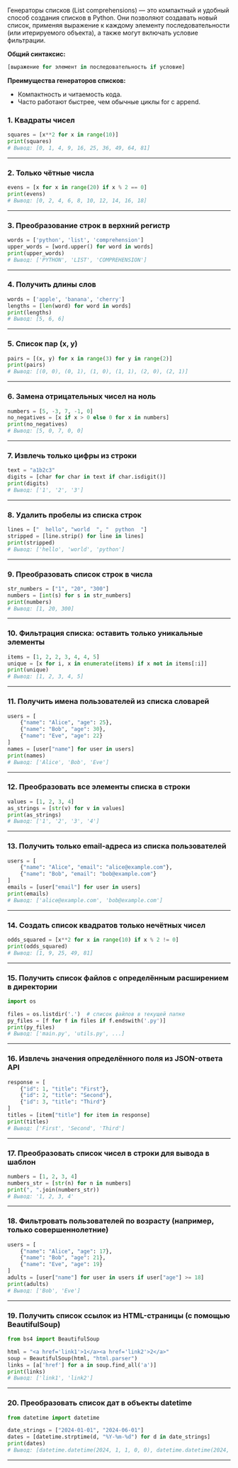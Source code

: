 Генераторы списков (List comprehensions) — это компактный и удобный способ создания списков в Python. Они позволяют создавать новый список, применяя выражение к каждому элементу последовательности (или итерируемого объекта), а также могут включать условие фильтрации.

**Общий синтаксис:**
```python
[выражение for элемент in последовательность if условие]
```

**Преимущества генераторов списков:**
- Компактность и читаемость кода.
- Часто работают быстрее, чем обычные циклы for с append.


### 1. Квадраты чисел
```python
squares = [x**2 for x in range(10)]
print(squares)
# Вывод: [0, 1, 4, 9, 16, 25, 36, 49, 64, 81]
```

---

### 2. Только чётные числа
```python
evens = [x for x in range(20) if x % 2 == 0]
print(evens)
# Вывод: [0, 2, 4, 6, 8, 10, 12, 14, 16, 18]
```

---

### 3. Преобразование строк в верхний регистр
```python
words = ['python', 'list', 'comprehension']
upper_words = [word.upper() for word in words]
print(upper_words)
# Вывод: ['PYTHON', 'LIST', 'COMPREHENSION']
```
---

### 4. Получить длины слов
```python
words = ['apple', 'banana', 'cherry']
lengths = [len(word) for word in words]
print(lengths)
# Вывод: [5, 6, 6]
```

---

### 5. Список пар (x, y)
```python
pairs = [(x, y) for x in range(3) for y in range(2)]
print(pairs)
# Вывод: [(0, 0), (0, 1), (1, 0), (1, 1), (2, 0), (2, 1)]
```

---

### 6. Замена отрицательных чисел на ноль
```python
numbers = [5, -3, 7, -1, 0]
no_negatives = [x if x > 0 else 0 for x in numbers]
print(no_negatives)
# Вывод: [5, 0, 7, 0, 0]
```

---

### 7. Извлечь только цифры из строки
```python
text = "a1b2c3"
digits = [char for char in text if char.isdigit()]
print(digits)
# Вывод: ['1', '2', '3']
```

---

### 8. Удалить пробелы из списка строк
```python
lines = ["  hello", "world  ", "  python  "]
stripped = [line.strip() for line in lines]
print(stripped)
# Вывод: ['hello', 'world', 'python']
```

---

### 9. Преобразовать список строк в числа
```python
str_numbers = ["1", "20", "300"]
numbers = [int(s) for s in str_numbers]
print(numbers)
# Вывод: [1, 20, 300]
```

---

### 10. Фильтрация списка: оставить только уникальные элементы
```python
items = [1, 2, 2, 3, 4, 4, 5]
unique = [x for i, x in enumerate(items) if x not in items[:i]]
print(unique)
# Вывод: [1, 2, 3, 4, 5]
```

---

### 11. Получить имена пользователей из списка словарей
```python
users = [
    {"name": "Alice", "age": 25},
    {"name": "Bob", "age": 30},
    {"name": "Eve", "age": 22}
]
names = [user["name"] for user in users]
print(names)
# Вывод: ['Alice', 'Bob', 'Eve']
```

---

### 12. Преобразовать все элементы списка в строки
```python
values = [1, 2, 3, 4]
as_strings = [str(v) for v in values]
print(as_strings)
# Вывод: ['1', '2', '3', '4']
```

---

### 13. Получить только email-адреса из списка пользователей
```python
users = [
    {"name": "Alice", "email": "alice@example.com"},
    {"name": "Bob", "email": "bob@example.com"}
]
emails = [user["email"] for user in users]
print(emails)
# Вывод: ['alice@example.com', 'bob@example.com']
```

---

### 14. Создать список квадратов только нечётных чисел
```python
odds_squared = [x**2 for x in range(10) if x % 2 != 0]
print(odds_squared)
# Вывод: [1, 9, 25, 49, 81]
```


---

### 15. Получить список файлов с определённым расширением в директории
```python
import os

files = os.listdir('.')  # список файлов в текущей папке
py_files = [f for f in files if f.endswith('.py')]
print(py_files)
# Вывод: ['main.py', 'utils.py', ...]
```

---

### 16. Извлечь значения определённого поля из JSON-ответа API
```python
response = [
    {"id": 1, "title": "First"},
    {"id": 2, "title": "Second"},
    {"id": 3, "title": "Third"}
]
titles = [item["title"] for item in response]
print(titles)
# Вывод: ['First', 'Second', 'Third']
```

---

### 17. Преобразовать список чисел в строки для вывода в шаблон
```python
numbers = [1, 2, 3, 4]
numbers_str = [str(n) for n in numbers]
print(", ".join(numbers_str))
# Вывод: '1, 2, 3, 4'
```

---

### 18. Фильтровать пользователей по возрасту (например, только совершеннолетние)
```python
users = [
    {"name": "Alice", "age": 17},
    {"name": "Bob", "age": 21},
    {"name": "Eve", "age": 19}
]
adults = [user["name"] for user in users if user["age"] >= 18]
print(adults)
# Вывод: ['Bob', 'Eve']
```

---

### 19. Получить список ссылок из HTML-страницы (с помощью BeautifulSoup)
```python
from bs4 import BeautifulSoup

html = "<a href='link1'>1</a><a href='link2'>2</a>"
soup = BeautifulSoup(html, "html.parser")
links = [a['href'] for a in soup.find_all('a')]
print(links)
# Вывод: ['link1', 'link2']
```

---

### 20. Преобразовать список дат в объекты datetime
```python
from datetime import datetime

date_strings = ["2024-01-01", "2024-06-01"]
dates = [datetime.strptime(d, "%Y-%m-%d") for d in date_strings]
print(dates)
# Вывод: [datetime.datetime(2024, 1, 1, 0, 0), datetime.datetime(2024, 6, 1, 0, 0)]
```

---
